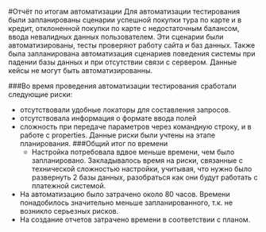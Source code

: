 #Отчёт по итогам автоматизации
Для автоматизации тестирования были запланированы сценарии успешной покупки тура по карте и в кредит, отклоненной покупки по карте с недостаточным балансом, ввода невалидных данных пользователем. Эти сценарии были автоматизированы, тесты проверяют работу сайта и баз данных. Также была запланирована автоматизация сценариев поведения системы при падении базы данных и при отсутствии связи с сервером. Данные кейсы не могут быть автоматизированны.

###Во время проведения автоматизации тестирования сработали следующие риски:

- отсутствовали удобные локаторы для составления запросов.
- отсутствовала информация о формате ввода полей
-   сложность при передаче параметров через командную строку, и в работе с properties.
Данные риски были учтены на этапе планирования. 
    ###Общий итог по времени
    - Настройка потребовала вдвое меньше времени, чем было запланировано. Закладывалось время на риски, связанные с технической сложностью настройки, учитывая, что нужно было развернуть 2 базы данных, разобраться как они будут работать с платежной системой.
- На автоматизацию было затрачено около 80 часов. Времени понадобилось значительно меньше запланированного, т.к. не возникло серьезных рисков.
- На создание отчетов затрачено времени в соответствии с планом.